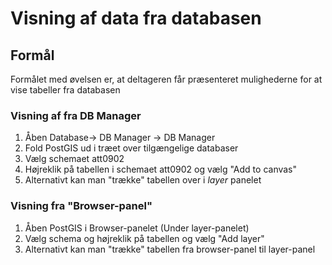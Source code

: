 # Visning af data fra databasen

## Formål

Formålet med øvelsen er, at deltageren får præsenteret mulighederne for at vise tabeller fra databasen


### Visning af fra DB Manager

1. Åben Database-> DB Manager -> DB Manager
2. Fold PostGIS ud i træet over tilgængelige databaser
3. Vælg schemaet att0902
4. Højreklik på tabellen i schemaet att0902 og vælg "Add to canvas"
5. Alternativt kan man "trække" tabellen over i *layer* panelet


### Visning fra "Browser-panel"

1. Åben PostGIS i Browser-panelet (Under layer-panelet)
2. Vælg schema og højreklik på tabellen og vælg "Add layer"
3. Alternativt kan man "trække" tabellen fra browser-panel til layer-panel

